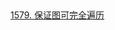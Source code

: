 ##
[1579. 保证图可完全遍历](https://leetcode-cn.com/problems/remove-max-number-of-edges-to-keep-graph-fully-traversable/)